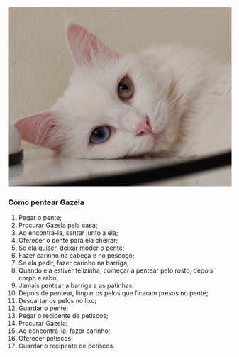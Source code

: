 
![Alt text](image.png)
### Como pentear **Gazela**

1. Pegar o pente;
1. Procurar Gazela pela casa;
1. Ao encontrá-la, sentar junto a ela;
1. Oferecer o pente para ela cheirar;
1. Se ela quiser, deixar moder o pente;
1. Fazer carinho na cabeça e no pescoço;
1. Se ela pedir, fazer carinho na barriga;
1. Quando ela estiver felizinha, começar a pentear pelo rosto, depois corpo e rabo;
1. Jamais pentear a barriga a as patinhas;
1. Depois de pentear, limpar os pelos que ficaram presos no pente;
1. Descartar os pelos no lixo;
1. Guardar o pente;
1. Pegar o recipente de petiscos;
1. Procurar Gazela;
1. Ao eencontrá-la, fazer carinho;
1. Oferecer petiscos;
1. Guardar o recipente de petiscos.